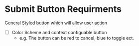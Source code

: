 # Submit Button Requirments

General Styled button which will allow user action

* [ ] Color Scheme and context configuable button
  * e.g. The button can be red to cancel, blue to toggle ect.

